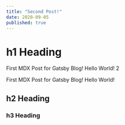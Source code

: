 ```yaml
---
title: "Second Post!"
date: 2020-09-05
published: true
---
```


# h1 Heading

First MDX Post for Gatsby Blog! Hello World! 2

First MDX Post for Gatsby Blog! Hello World!

## h2 Heading

### h3 Heading

